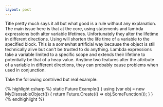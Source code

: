 ```yaml
---
layout: post
---
```

Title pretty much says it all but what good is a rule without any explanation.  The main issue here is that at the core, using statements and lambda expressions both alter variable lifetimes.  Unfortunately they alter the lifetime in different directions.  Using will shorten the life time of a variable to the specified block.  This is a somewhat artificial way because the object is still technically alive but can't be trusted to do anything.  Lambda expressions take a variable limited to a specific scope and extends their lifetime to potentially be that of a heap value. Anytime two features alter the attribute of a variable in different directions, they can probably cause problems when used in conjunction.

Take the following contrived but real example.

    
{% highlight csharp %}
static Future<int> Example() {
    using (var obj = new MyDisosableObject()) {
        return Future.Create(() => obj.SomeFunction());
    }
}
{% endhighlight %}

